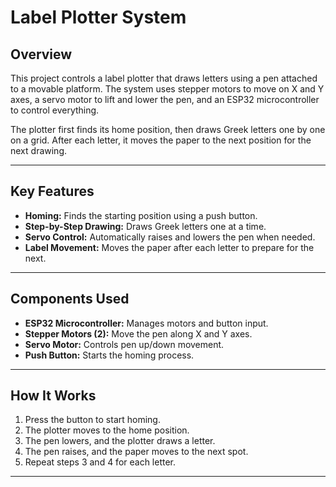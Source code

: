 # Label Plotter System

## Overview

This project controls a label plotter that draws letters using a pen attached to a movable platform. The system uses stepper motors to move on X and Y axes, a servo motor to lift and lower the pen, and an ESP32 microcontroller to control everything.

The plotter first finds its home position, then draws Greek letters one by one on a grid. After each letter, it moves the paper to the next position for the next drawing.

---

## Key Features

- **Homing:** Finds the starting position using a push button.
- **Step-by-Step Drawing:** Draws Greek letters one at a time.
- **Servo Control:** Automatically raises and lowers the pen when needed.
- **Label Movement:** Moves the paper after each letter to prepare for the next.

---

## Components Used

- **ESP32 Microcontroller:** Manages motors and button input.
- **Stepper Motors (2):** Move the pen along X and Y axes.
- **Servo Motor:** Controls pen up/down movement.
- **Push Button:** Starts the homing process.

---

## How It Works

1. Press the button to start homing.
2. The plotter moves to the home position.
3. The pen lowers, and the plotter draws a letter.
4. The pen raises, and the paper moves to the next spot.
5. Repeat steps 3 and 4 for each letter.

---
